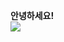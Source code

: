 <b>안녕하세요!</b><br>
<img src="https://img.shields.io/badge/Gmail-EA4335?style=flat-square&logo=asd&logoColor=white"/>
